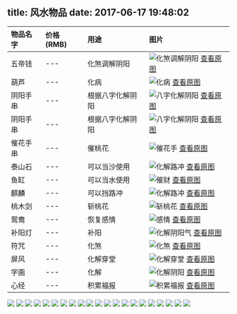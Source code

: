title: 风水物品
date: 2017-06-17 19:48:02
---
| 物品名字| 价格(RMB) | 用途 | 图片 |
| :--- | :---  | :--- | :--- |
| 五帝钱   |   ---  | 化煞调解阴阳     | ![化煞调解阴阳](http://fs-image.pull.net.cn/17-6-23/96285174.jpg!200) [查看原图](http://fs-image.pull.net.cn/17-6-23/96285174.jpg) |
| 葫芦    |    ---  | 化病         | ![化病](http://fs-image.pull.net.cn/17-6-23/37816029.jpg!200) [查看原图](http://fs-image.pull.net.cn/17-6-23/37816029.jpg) |
| 阴阳手串 |   ---   | 根据八字化解阴阳 | ![八字化解阴阳](http://fs-image.pull.net.cn/17-6-23/60055378.jpg!200) [查看原图](http://fs-image.pull.net.cn/17-6-23/60055378.jpg)|
| 阴阳手串 |   ---   | 根据八字化解阴阳 | ![八字化解阴阳](http://fs-image.pull.net.cn/17-6-23/23276533.jpg!200) [查看原图](http://fs-image.pull.net.cn/17-6-23/23276533.jpg)|
| 催花手串 | --- | 催桃花           | ![催花手](http://fs-image.pull.net.cn/17-6-23/37608358.jpg!200) [查看原图](http://fs-image.pull.net.cn/17-6-23/37608358.jpg)|
| 泰山石   |   ---  | 可以当沙使用   | ![化解路冲](http://fs-image.pull.net.cn/17-6-23/27292861.jpg!200) [查看原图](http://fs-image.pull.net.cn/17-6-23/27292861.jpg)|
| 鱼缸     |   ---  | 可以当水使用   | ![催财](http://fs-image.pull.net.cn/17-6-23/30937634.jpg!200) [查看原图](http://fs-image.pull.net.cn/17-6-23/30937634.jpg)|
| 麒麟     |   ---  | 可以挡路冲     | ![化解路冲](http://fs-image.pull.net.cn/17-6-23/94637527.jpg!200) [查看原图](http://fs-image.pull.net.cn/17-6-23/94637527.jpg)|
| 桃木剑   |   ---  | 斩桃花         | ![斩桃花](http://fs-image.pull.net.cn/17-6-23/90199375.jpg!200) [查看原图](http://fs-image.pull.net.cn/17-6-23/90199375.jpg)|
| 鸳鸯   |   ---  | 恢复感情         | ![感情](http://fs-image.pull.net.cn/17-6-29/27356715.jpg!200) [查看原图](http://fs-image.pull.net.cn/17-6-29/27356715.jpg)|
| 补阳灯   |  ---   | 补阳 | ![化解阴阳气](http://fs-image.pull.net.cn/17-6-23/21566406.jpg!200) [查看原图](http://fs-image.pull.net.cn/17-6-23/21566406.jpg)|
| 符咒     |  ---   | 化煞 | ![化煞](http://fs-image.pull.net.cn/17-6-23/94328939.jpg!200) [查看原图](http://fs-image.pull.net.cn/17-6-23/94328939.jpg)|
| 屏风     |  ---   | 化解穿堂 | ![化解穿堂](http://fs-image.pull.net.cn/17-6-23/44470563.jpg!200) [查看原图](http://fs-image.pull.net.cn/17-6-23/44470563.jpg)|
| 字画     | ---   | 化解    | ![化解阴阳](http://fs-image.pull.net.cn/17-6-23/49603976.jpg!200) [查看原图](http://fs-image.pull.net.cn/17-6-23/49603976.jpg)|
| 心经     | ---   | 积累福报    | ![积累福报](http://fs-image.pull.net.cn/17-6-23/45214031.jpg!200) [查看原图](http://fs-image.pull.net.cn/17-6-23/45214031.jpg)|

![](http://fs-image.pull.net.cn/18-2-2/73959189.jpg!800)
![](http://fs-image.pull.net.cn/18-1-11/21386780.jpg!800)
![](http://fs-image.pull.net.cn/18-1-11/16208163.jpg!800)
![](http://fs-image.pull.net.cn/18-1-11/50787177.jpg!800)
![](http://fs-image.pull.net.cn/18-1-11/4343511.jpg!800)
![](http://fs-image.pull.net.cn/18-1-11/77626037.jpg!800)
![](http://fs-image.pull.net.cn/18-1-11/47648650.jpg!800)
![](http://fs-image.pull.net.cn/18-1-11/73382883.jpg!800)
![](http://fs-image.pull.net.cn/18-1-11/68722847.jpg!800)
![](http://fs-image.pull.net.cn/18-1-11/21622465.jpg!800)
![](http://fs-image.pull.net.cn/18-1-11/92625896.jpg!800)
![](http://fs-image.pull.net.cn/18-1-11/4186033.jpg!800)
![](http://fs-image.pull.net.cn/18-1-11/46268138.jpg!800)
![](http://fs-image.pull.net.cn/18-1-11/87572565.jpg!800)
![](http://fs-image.pull.net.cn/18-1-11/81175398.jpg!800)
![](http://fs-image.pull.net.cn/18-1-11/97075692.jpg!800)
![](http://fs-image.pull.net.cn/18-1-11/21487561.jpg!800)
![](http://fs-image.pull.net.cn/18-1-11/59632972.jpg!800)
![](http://fs-image.pull.net.cn/18-1-11/45597699.jpg!800)
![](http://fs-image.pull.net.cn/18-1-11/9290221.jpg!800)
![](http://fs-image.pull.net.cn/18-1-11/4789769.jpg!800)

